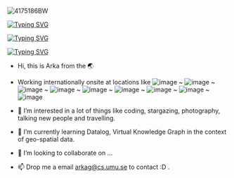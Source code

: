 
<!-- ![hero_wide_3](https://user-images.githubusercontent.com/71174892/201480375-9e39a456-7e72-4022-a131-909e5bc918f1.png) -->
![4175186BW](https://user-images.githubusercontent.com/71174892/201482577-2a0490b8-2321-45a2-b170-bb3295a023a6.jpg)


[![Typing SVG](https://readme-typing-svg.demolab.com?font=Fira+Code&pause=1000&color=00CE21&multiline=true&random=false&width=1000&height=150&lines=11000101111110011100111101110100001101100101011ARKAGHOSH1011100111011000110001000010010101101111101100001001011101010101111010111111011011011011000000011111111110101101;How+vex110001011111100111001111011101000011011001010111011100111011000110001000010010101101111101100001001011101010101111010111111011011011011000000011111111110101101ingly+quick+daft+zebras+jump;110001011111100111001111011101000011011001010111011100111011000110001000010010101101111101100001001011101010101111010111111011011011011000000011111111110101101;110001011111100111001111011101000011011001010111011100111011000110001000010010101101111101100001001011101010101111010111111011011011011000000011111111110101101;110001011111100111001111011101000011011001010111011100111011000110001000010010101101111101100001001011101010101111010111111011011011011000000011111111110101101;110001011111100111001111011101000011011001010111011100111011000110001000010010101101111101100001001011101010101111010111111011011011011000000011111111110101101;110001011111100111001111011101000011011001010111011100111011000110001000010010101101111101100001001011101010101111010111111011011011011000000011111111110101101)](https://git.io/typing-svg)

[![Typing SVG](https://readme-typing-svg.demolab.com?font=JetBrains+Mono&pause=1000&color=00CE21&multiline=true&random=false&width=900&height=150&lines=110001011111100111001111011101000011011001010111011100111011000110001000010010101101111101100001001011101010101111010111111011011011011000000011111111110101101;How+vex110001011111100111001111011101000011011001010111011100111011000110001000010010101101111101100001001011101010101111010111111011011011011000000011111111110101101ingly+quick+daft+zebras+jump;110001011111100111001111011101000011011001010111011100111011000110001000010010101101111101100001001011101010101111010111111011011011011000000011111111110101101;110001011111100111001111011101000011011001010111011100111011000110001000010010101101111101100001001011101010101111010111111011011011011000000011111111110101101;110001011111100111001111011101000011011001010111011100111011000110001000010010101101111101100001001011101010101111010111111011011011011000000011111111110101101;110001011111100111001111011101000011011001010111011100111011000110001000010010101101111101100001001011101010101111010111111011011011011000000011111111110101101;110001011111100111001111011101000011011001010111011100111011000110001000010010101101111101100001001011101010101111010111111011011011011000000011111111110101101)](https://git.io/typing-svg)


[![Typing SVG](https://readme-typing-svg.demolab.com?font=Courier+Prime&pause=1000&color=00CE21&multiline=true&random=false&width=900&height=150&lines=110001011111100111001111011101000011011001010111011100111011000110001000010010101101111101100001001011101010101111010111111011011011011000000011111111110101101;How+vex110001011111100111001111011101000011011001010111011100111011000110001000010010101101111101100001001011101010101111010111111011011011011000000011111111110101101ingly+quick+daft+zebras+jump;110001011111100111001111011101000011011001010111011100111011000110001000010010101101111101100001001011101010101111010111111011011011011000000011111111110101101;110001011111100111001111011101000011011001010111011100111011000110001000010010101101111101100001001011101010101111010111111011011011011000000011111111110101101;110001011111100111001111011101000011011001010111011100111011000110001000010010101101111101100001001011101010101111010111111011011011011000000011111111110101101;110001011111100111001111011101000011011001010111011100111011000110001000010010101101111101100001001011101010101111010111111011011011011000000011111111110101101;110001011111100111001111011101000011011001010111011100111011000110001000010010101101111101100001001011101010101111010111111011011011011000000011111111110101101)](https://git.io/typing-svg)
 

- Hi, this is Arka from the 🌏 
- Working internationally onsite at locations like ![image](https://github.com/aghoshpro/aghoshpro/assets/71174892/665a1d42-92ca-44a7-8239-9630f11bcb9d)
 ~ ![image](https://github.com/aghoshpro/aghoshpro/assets/71174892/25d9a3ac-e40b-49d2-8957-cacb8b8a2250)
 ~ ![image](https://github.com/aghoshpro/aghoshpro/assets/71174892/5055cfcd-4f15-461f-a4bc-51b3320b5dd0)
 ~ ![image](https://github.com/aghoshpro/aghoshpro/assets/71174892/db8d36df-a233-4b25-8a31-7c04bed4cf71)
 ~ ![image](https://github.com/aghoshpro/aghoshpro/assets/71174892/328bec3b-3247-4795-ba8d-b3bc1fdf1054)
 ~ ![image](https://github.com/aghoshpro/aghoshpro/assets/71174892/c9eadb41-dbf9-45a0-8b68-3b47f4bbbeb7)
 ~ ![image](https://github.com/aghoshpro/aghoshpro/assets/71174892/150f6e8c-945a-4e1f-a749-0498278aeb94)
 ~ ![image](https://github.com/aghoshpro/aghoshpro/assets/71174892/e9308cfe-6f9e-4d90-8924-dd173a71ac7c)
 ~ ![image](https://github.com/aghoshpro/aghoshpro/assets/71174892/9e91a48a-738f-4a75-9f56-5cd0bb0b0046)


- 👀 I’m interested in a lot of things like coding, stargazing, photography, talking new people and travelling.
- 🌱 I’m currently learning Datalog, Virtual Knowledge Graph in the context of geo-spatial data.
- 💞️ I’m looking to collaborate on ...
- 📫 Drop me a email [arkag@cs.umu.se](mailto:arkag@cs.umu.se) to contact :D .  

<!---
aghoshpro/aghoshpro is a ✨ special ✨ repository because its `README.md` (this file) appears on your GitHub profile.
You can click the Preview link to take a look at your changes.
--->

<!--- ![Arka's GitHub stats](https://github-readme-stats.vercel.app/api?username=aghoshpro&theme=chartreuse-dark&show_icons=true) --->
<!--- ![Languages](https://github-readme-stats.vercel.app/api/top-langs/?username=aghoshpro&layout=compact) --->

